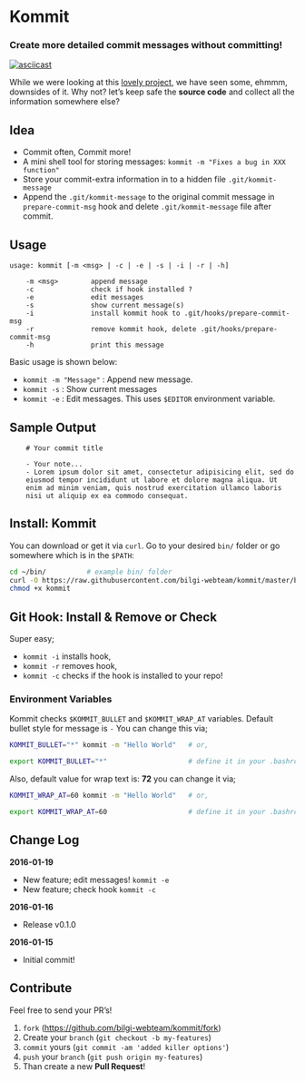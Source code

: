 # Kommit

### Create more detailed commit messages without committing!

[![asciicast](https://asciinema.org/a/34075.png)](https://asciinema.org/a/34075)

While we were looking at this [lovely project][01], we have seen
some, ehmmm, downsides of it. Why not? let’s keep safe the **source code**
and collect all the information somewhere else?


## Idea

* Commit often, Commit more!
* A mini shell tool for storing messages: `kommit -m "Fixes a bug in XXX function"`
* Store your commit-extra information in to a hidden file `.git/kommit-message`
* Append the `.git/kommit-message` to the original commit message in 
`prepare-commit-msg` hook and delete `.git/kommit-message` file after commit.


## Usage

    usage: kommit [-m <msg> | -c | -e | -s | -i | -r | -h]

        -m <msg>        append message
        -c              check if hook installed ?
        -e              edit messages
        -s              show current message(s)
        -i              install kommit hook to .git/hooks/prepare-commit-msg
        -r              remove kommit hook, delete .git/hooks/prepare-commit-msg
        -h              print this message

Basic usage is shown below:

* `kommit -m "Message"` : Append new message.
* `kommit -s` : Show current messages
* `kommit -e` : Edit messages. This uses `$EDITOR` environment variable.


## Sample Output

        # Your commit title
        
        - Your note...
        - Lorem ipsum dolor sit amet, consectetur adipisicing elit, sed do
        eiusmod tempor incididunt ut labore et dolore magna aliqua. Ut 
        enim ad minim veniam, quis nostrud exercitation ullamco laboris 
        nisi ut aliquip ex ea commodo consequat.


## Install: Kommit

You can download or get it via `curl`. Go to your desired `bin/` folder or
go somewhere which is in the `$PATH`:

```bash
cd ~/bin/          # example bin/ folder
curl -O https://raw.githubusercontent.com/bilgi-webteam/kommit/master/bin/kommit
chmod +x kommit
```


## Git Hook: Install & Remove or Check

Super easy;

* `kommit -i` installs hook,
* `kommit -r` removes hook,
* `kommit -c` checks if the hook is installed to your repo!


### Environment Variables

Kommit checks `$KOMMIT_BULLET` and `$KOMMIT_WRAP_AT` variables. Default 
bullet style for message is `-` You can change this via;

```bash
KOMMIT_BULLET="*" kommit -m "Hello World"   # or, 

export KOMMIT_BULLET="*"                    # define it in your .bashrc
```

Also, default value for wrap text is: **72** you can change it via;

```bash
KOMMIT_WRAP_AT=60 kommit -m "Hello World"   # or, 

export KOMMIT_WRAP_AT=60                    # define it in your .bashrc
```


## Change Log

**2016-01-19**

* New feature; edit messages! `kommit -e`
* New feature; check hook `kommit -c`

**2016-01-16**

* Release v0.1.0

**2016-01-15**

* Initial commit!

## Contribute

Feel free to send your PR’s!

1. `fork` (https://github.com/bilgi-webteam/kommit/fork)
2. Create your `branch` (`git checkout -b my-features`)
3. `commit` yours (`git commit -am 'added killer options'`)
4. `push` your `branch` (`git push origin my-features`)
5. Than create a new **Pull Request**!

[01]: https://github.com/thebearjew/commit-comments
